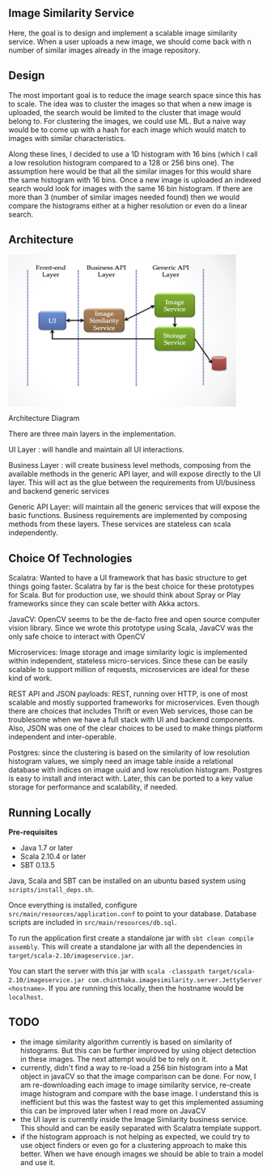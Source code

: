 ## Image Similarity Service

Here, the goal is to design and implement a scalable image similarity service. When a user uploads a new image, we should come back with n number of similar 
images already in the image repository. 

## Design

The most important goal is to reduce the image search space since this has to scale. The idea was to cluster the images so that when a new image is uploaded, the
search would be limited to the cluster that image would belong to. For clustering the images, we could use ML. But a naive way would be to come up with a hash for
each image which would match to images with similar characteristics. 

Along these lines, I decided to use a 1D histogram with 16 bins (which I call a low resolution histogram compared to a 128 or 256 bins one). The assumption here
would be that all the similar images for this would share the same histogram with 16 bins. Once a new image is uploaded an indexed search would look for images
with the same 16 bin histogram. If there are more than 3 (number of similar images needed found) then we would compare the histograms either at a higher resolution or
even do a linear search. 

## Architecture
<img src="images/arch.png" width="450" height="300" align="center">

Architecture Diagram

There are three main layers in the implementation.

UI Layer         : will handle and maintain all UI interactions. 

Business Layer   : will create business level methods, composing from the available methods in the generic API layer, and will expose directly to the UI layer. This
                   will act as the glue between the requirements from UI/business and backend generic services
                   
Generic API Layer: will maintain all the generic services that will expose the basic functions. Business requirements are implemented by composing methods from these
                   layers. These services are stateless can scala independently. 

## Choice Of Technologies

Scalatra: Wanted to have a UI framework that has basic structure to get things going faster. Scalatra by far is the best choice for these prototypes for Scala. But
for production use, we should think about Spray or Play frameworks since they can scale better with Akka actors. 

JavaCV: OpenCV seems to be the de-facto free and open source computer vision library. Since we wrote this prototype using Scala, JavaCV was the only safe choice 
to interact with OpenCV

Microservices: Image storage and image similarity logic is implemented within independent, stateless micro-services. Since these can be easily scalable to support
million of requests, microservices are ideal for these kind of work. 

REST API and JSON payloads: REST, running over HTTP, is one of most scalable and mostly supported frameworks for microservices. Even though there are choices that
includes Thrift or even Web services, those can be troublesome when we have a full stack with UI and backend components. Also, JSON was one of the clear choices 
to be used to make things platform independent and inter-operable. 

Postgres: since the clustering is based on the similarity of low resolution histogram values, we simply need an image table inside a relational database with indices 
on image uuid and low resolution histogram. Postgres is easy to install and interact with. Later, this can be ported to a key value storage for performance and scalability,
if needed.

## Running Locally

**Pre-requisites**

- Java 1.7 or later
- Scala 2.10.4 or later
- SBT 0.13.5

Java, Scala and SBT can be installed on an ubuntu based system using `scripts/install_deps.sh`.

Once everything is installed, configure `src/main/resources/application.conf` to point to your database. Database scripts are included in `src/main/resources/db.sql`. 

To run the application first create a standalone jar with `sbt clean compile assembly`. This will create a standalone jar with all the dependencies in `target/scala-2.10/imageservice.jar`.
 
You can start the server with this jar with `scala -classpath target/scala-2.10/imageservice.jar com.chinthaka.imagesimilarity.server.JettyServer <hostname>`. If 
you are running this locally, then the hostname would be `localhost`. 

## TODO
- the image similarity algorithm currently is based on similarity of histograms. But this can be further improved by using object detection in these images. The next
attempt would be to rely on it. 
- currently, didn't find a way to re-load a 256 bin histogram into a Mat object in javaCV so that the image comparison can be done. For now, I am re-downloading
each image to image similarity service, re-create image histogram and compare with the base image. I understand this is inefficient but this was the fastest way
to get this implemented assuming this can be improved later when I read more on JavaCV
- the UI layer is currently inside the Image Similarity business service. This should and can be easily separated with Scalatra template support.
- if the histogram approach is not helping as expected, we could try to use object finders or even go for a clustering approach to make this better. When we have
enough images we should be able to train a model and use it. 
